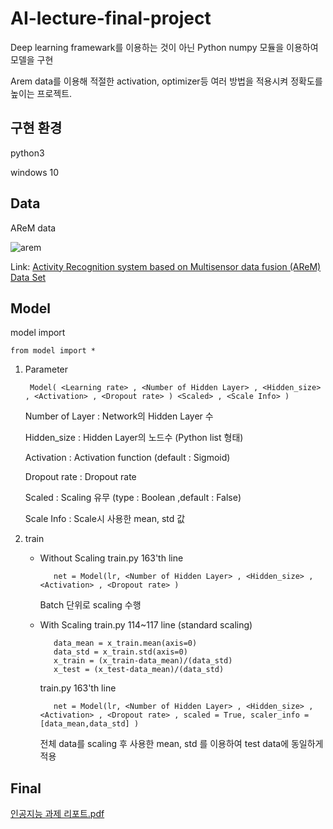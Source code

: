 # AI-lecture-final-project

Deep learning framewark를 이용하는 것이 아닌 Python numpy 모듈을 이용하여 모델을 구현

Arem data를 이용해 적절한 activation, optimizer등 여러 방법을 적용시켜 정확도를 높이는 프로젝트.

구현 환경
--------

python3 

windows 10

Data
----

AReM data

![arem](https://user-images.githubusercontent.com/60774392/99532090-1adff080-29e7-11eb-844a-6ed63dfce874.PNG)

Link: [Activity Recognition system based on Multisensor data fusion (AReM) Data Set][datasetlink]

[datasetlink]: https://archive.ics.uci.edu/ml/datasets/Activity+Recognition+system+based+on+Multisensor+data+fusion+(AReM)

Model
------
model import

    from model import *
  
1. Parameter

        Model( <Learning rate> , <Number of Hidden Layer> , <Hidden_size> , <Activation> , <Dropout rate> ) <Scaled> , <Scale Info> )
 
    Number of Layer : Network의 Hidden Layer 수

    Hidden_size : Hidden Layer의 노드수 (Python list 형태)

    Activation : Activation function (default : Sigmoid)

    Dropout rate : Dropout rate

    Scaled : Scaling 유무 (type : Boolean ,default : False)

    Scale Info : Scale시 사용한 mean, std 값

2. train

   + Without Scaling
        train.py 163'th line
    
            net = Model(lr, <Number of Hidden Layer> , <Hidden_size> , <Activation> , <Dropout rate> )
            
        Batch 단위로 scaling 수행
    
    
   + With Scaling
        train.py 114~117 line (standard scaling)
    
            data_mean = x_train.mean(axis=0) 
            data_std = x_train.std(axis=0)
            x_train = (x_train-data_mean)/(data_std)
            x_test = (x_test-data_mean)/(data_std)
        
        train.py 163'th line
    
            net = Model(lr, <Number of Hidden Layer> , <Hidden_size> , <Activation> , <Dropout rate> , scaled = True, scaler_info = [data_mean,data_std] )
         
        전체 data를 scaling 후 사용한 mean, std 를 이용하여 test data에 동일하게 적용


Final
------

[인공지능 과제 리포트.pdf][link]

[link]: https://github.com/hsl323/AI-lecture-final-project/blob/main/%EC%9D%B8%EA%B3%B5%EC%A7%80%EB%8A%A5%20%EA%B3%BC%EC%A0%9C%20%EB%A6%AC%ED%8F%AC%ED%8A%B8.pdf
